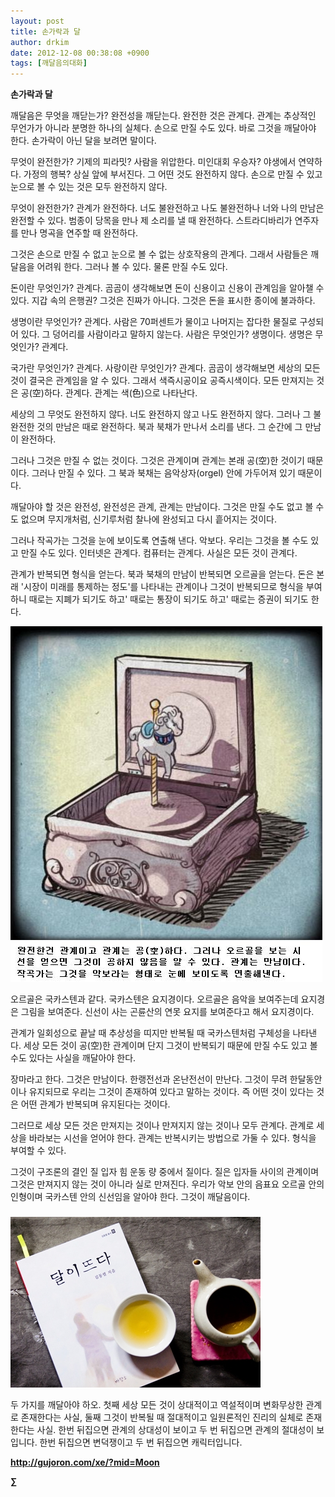 ```yaml
---
layout: post
title: 손가락과 달
author: drkim
date: 2012-12-08 00:38:08 +0900
tags: [깨달음의대화]
---
```

**손가락과 달**

 깨달음은 무엇을 깨닫는가? 완전성을 깨닫는다. 완전한 것은 관계다. 관계는 추상적인 무언가가 아니라 분명한 하나의 실체다. 손으로 만질 수도 있다. 바로 그것을 깨달아야 한다. 손가락이 아닌 달을 보려면 말이다. 

 무엇이 완전한가? 기제의 피라밋? 사람을 위압한다. 미인대회 우승자? 야생에서 연약하다. 가정의 행복? 상실 앞에 부서진다. 그 어떤 것도 완전하지 않다. 손으로 만질 수 있고 눈으로 볼 수 있는 것은 모두 완전하지 않다. 

 무엇이 완전한가? 관계가 완전하다. 너도 불완전하고 나도 불완전하나 너와 나의 만남은 완전할 수 있다. 범종이 당목을 만나 제 소리를 낼 때 완전하다. 스트라디바리가 연주자를 만나 명곡을 연주할 때 완전하다. 

 그것은 손으로 만질 수 없고 눈으로 볼 수 없는 상호작용의 관계다. 그래서 사람들은 깨달음을 어려워 한다. 그러나 볼 수 있다. 물론 만질 수도 있다. 

 돈이란 무엇인가? 관계다. 곰곰이 생각해보면 돈이 신용이고 신용이 관계임을 알아챌 수 있다. 지갑 속의 은행권? 그것은 진짜가 아니다. 그것은 돈을 표시한 종이에 불과하다. 

 생명이란 무엇인가? 관계다. 사람은 70퍼센트가 물이고 나머지는 잡다한 물질로 구성되어 있다. 그 덩어리를 사람이라고 말하지 않는다. 사람은 무엇인가? 생명이다. 생명은 무엇인가? 관계다. 

 국가란 무엇인가? 관계다. 사랑이란 무엇인가? 관계다. 곰곰이 생각해보면 세상의 모든 것이 결국은 관계임을 알 수 있다. 그래서 색즉시공이요 공즉시색이다. 모든 만져지는 것은 공(空)하다. 관계다. 관계는 색(色)으로 나타난다. 

 세상의 그 무엇도 완전하지 않다. 너도 완전하지 않고 나도 완전하지 않다. 그러나 그 불완전한 것의 만남은 때로 완전하다. 북과 북채가 만나서 소리를 낸다. 그 순간에 그 만남이 완전하다. 

 그러나 그것은 만질 수 없는 것이다. 그것은 관계이며 관계는 본래 공(空)한 것이기 때문이다. 그러나 만질 수 있다. 그 북과 북채는 음악상자(orgel) 안에 가두어져 있기 때문이다. 

 깨달아야 할 것은 완전성, 완전성은 관계, 관계는 만남이다. 그것은 만질 수도 없고 볼 수도 없으며 무지개처럼, 신기루처럼 찰나에 완성되고 다시 흩어지는 것이다. 

 그러나 작곡가는 그것을 눈에 보이도록 연출해 낸다. 악보다. 우리는 그것을 볼 수도 있고 만질 수도 있다. 인터넷은 관계다. 컴퓨터는 관계다. 사실은 모든 것이 관계다. 



관계가 반복되면 형식을 얻는다. 북과 북채의 만남이 반복되면 오르골을 얻는다. 돈은 본래 '시장이 미래를 통제하는 정도'를 나타내는 관계이나 그것이 반복되므로 형식을 부여하니 때로는 지폐가 되기도 하고' 때로는 통장이 되기도 하고' 때로는 증권이 되기도 한다.



  


![](/files/attach/images/198/796/294/2.JPG)

  
 오르골은 국카스텐과 같다. 국카스텐은 요지경이다. 오르골은 음악을 보여주는데 요지경은 그림을 보여준다. 신선이 사는 곤륜산의 연못 요지를 보여준다고 해서 요지경이다. 

 관계가 일회성으로 끝날 때 추상성을 띠지만 반복될 때 국카스텐처럼 구체성을 나타낸다. 세상 모든 것이 공(空)한 관계이며 단지 그것이 반복되기 때문에 만질 수도 있고 볼 수도 있다는 사실을 깨달아야 한다. 

 장마라고 한다. 그것은 만남이다. 한랭전선과 온난전선이 만난다. 그것이 무려 한달동안이나 유지되므로 우리는 그것이 존재하여 있다고 말하는 것이다. 즉 어떤 것이 있다는 것은 어떤 관계가 반복되며 유지된다는 것이다. 

 그러므로 세상 모든 것은 만져지는 것이나 만져지지 않는 것이나 모두 관계다. 관계로 세상을 바라보는 시선을 얻어야 한다. 관계는 반복시키는 방법으로 가둘 수 있다. 형식을 부여할 수 있다. 

 그것이 구조론의 결인 질 입자 힘 운동 량 중에서 질이다. 질은 입자들 사이의 관계이며 그것은 만져지지 않는 것이 아니라 실로 만져진다. 우리가 악보 안의 음표요 오르골 안의 인형이며 국카스텐 안의 신선임을 알아야 한다. 그것이 깨달음이다. 



 ###


  





  ![](/files/attach/images/198/187/283/345678.jpg)


 두 가지를 깨달아야 하오. 첫째 세상 모든 것이 상대적이고 역설적이며 변화무상한 관계로 존재한다는 사실, 둘째 그것이 반복될 때 절대적이고 일원론적인 진리의 실체로 존재한다는 사실. 한번 뒤집으면 관계의 상대성이 보이고 두 번 뒤집으면 관계의 절대성이 보입니다. 한번 뒤집으면 변덕쟁이고 두 번 뒤집으면 캐릭터입니다.







**http://gujoron.com/xe/?mid=Moon**  


**∑**